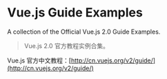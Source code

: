 # Vue.js Guide Examples

A collection of the Official Vue.js 2.0 Guide Examples.

> Vue.js 2.0 官方教程实例合集。

Vue.js 官方中文教程：[http://cn.vuejs.org/v2/guide/](http://cn.vuejs.org/v2/guide/)

